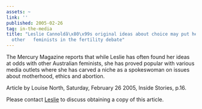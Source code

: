 ```yaml
---
assets: ~
link: ''
published: 2005-02-26
tag: in-the-media
title: "Leslie Cannoldâ\x80\x99s original ideas about choice may put her odds with
  other   feminists in the fertility debate"
---
```

The Mercury Magazine reports that while Leslie has often found her ideas at odds with other Australian feminists, she has proved popular with various media outlets where she has carved a niche as a spokeswoman on issues about motherhood, ethics and abortion.
  
Article by Louise North, Saturday, February 26 2005, Inside Stories, p.16.
  
Please contact [Leslie](mailto:leslie@cannold.com) to discuss obtaining a copy of this article.
